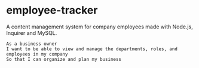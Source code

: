 # employee-tracker
A content management system for company employees made with Node.js, Inquirer and MySQL.

```
As a business owner
I want to be able to view and manage the departments, roles, and employees in my company
So that I can organize and plan my business
```
